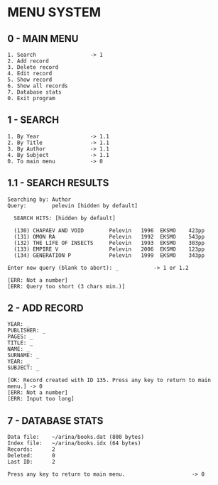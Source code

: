 # MENU SYSTEM

0 - MAIN MENU
--------------
```
1. Search                 -> 1
2. Add record
3. Delete record
4. Edit record
5. Show record
6. Show all records
7. Database stats
0. Exit program
```

1 - SEARCH
--------------------------------------------------------------
```
1. By Year                -> 1.1
2. By Title               -> 1.1
3. By Author              -> 1.1
4. By Subject             -> 1.1
0. To main menu           -> 0
```

1.1 - SEARCH RESULTS
--------------------------------------------------------------
```
Searching by: Author
Query:        pelevin [hidden by default]

  SEARCH HITS: [hidden by default]
  
  (130) CHAPAEV AND VOID        Pelevin   1996  EKSMO    423pp
  (131) OMON RA                 Pelevin   1992  EKSMO    543pp
  (132) THE LIFE OF INSECTS     Pelevin   1993  EKSMO    303pp
  (133) EMPIRE V                Pelevin   2006  EKSMO    123pp
  (134) GENERATION P            Pelevin   1999  EKSMO    343pp

Enter new query (blank to abort): _           -> 1 or 1.2

[ERR: Not a number]
[ERR: Query too short (3 chars min.)]
```

2 - ADD RECORD
--------------------------------------------------------------
```
YEAR: _
PUBLISHER: _
PAGES: _
TITLE: _
NAME: _
SURNAME: _
YEAR: _
SUBJECT: _

[OK: Record created with ID 135. Press any key to return to main menu.] -> 0
[ERR: Not a number]
[ERR: Input too long]
```

7 - DATABASE STATS
--------------------------------------------------------------
```
Data file:    ~/arina/books.dat (800 bytes)
Index file:   ~/arina/books.idx (64 bytes)
Records:      2
Deleted:      0
Last ID:      2

Press any key to return to main menu.                     -> 0
```
